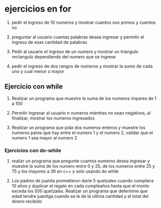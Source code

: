 # ejercicios en for

1) pedir el ingreso de 10 numeros y mostrar cuantos son primos y cuentos no

2) preguntar al usuario cuantas palabras desea ingresar y permitir el ingreso de esas cantidad de palabras

3) Pedir al usuario el ingreso de un numero y mostrar un triangulo rectangulo dependiendo del numero que se ingrese

4) pedir el ingreso de dos rangos de numeros y mostrar la sumo de cada uno y cual menor o mayor

## Ejercicio con while

1) Realizar un programa que muestre la suma de los numeros impares de 1 a 100

2) Permitir ingresar al usuario n numeros mientras no sean negativos, al finalizar, mostrar los numeros ingresados

3) Realizar un programa que pida dos numeros enteros y muestre los numeros pares que hay entre el numero 1 y el numero 2,
   validar que el numero 1 sea mayor al numero 2

### Ejercicios con do-while

1) realizr un programa que pregunte cuantos numeros desea ingresar y muestre la suma de los numero entre 0 y 25, de los numeros entre 25 y 75 y los mayores a 36 en c++ y solo usando do while

2) Los padres de juanita prometieron darle 5 quetzales cuando cumpliera 10 años y duplicar el regalo en cada cumpleaños hasta que el monto exceda los 500 quetzales. Realizar un programa que determine que edad tendre juanitga cuando se le de la ultima cantidad y el total del dinero recibido

